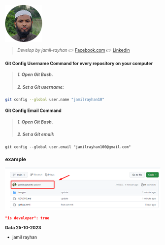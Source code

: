 ![jamil rayhan](/images/jamil.png)
> *Develop by jamil-rayhan* 
> 👉 [Facebook.com](https://www.facebook.com/jamil.rayhan100)
> 👉 [Linkedin](https://www.linkedin.com/in/jamilrayhan10/)
 

#### Git Config Username Command for every repository on your computer

> #####  1. Open Git Bash.
> #####  2. Set a Git username:
```bash
git config --global user.name "jamilrayhan10"
```
#### Git Config Email Command

> #####  1. Open Git Bash.
> #####  2. Set a Git email:
```
git config --global user.email "jamilrayhan100@gmail.com"
```

### example 
![user-name](/images/github-usernam-light.png)


```json
"is developer": true
```
**Data 25-10-2023**
* jamil rayhan